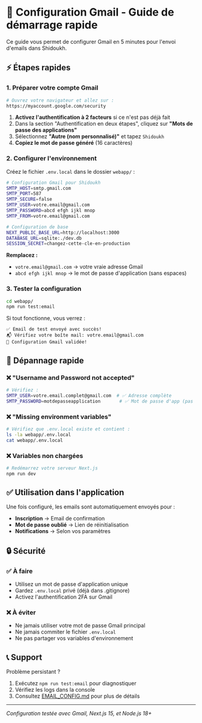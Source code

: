 # 🚀 Configuration Gmail - Guide de démarrage rapide

Ce guide vous permet de configurer Gmail en 5 minutes pour l'envoi d'emails dans Shidoukh.

## ⚡ Étapes rapides

### 1. Préparer votre compte Gmail

```bash
# Ouvrez votre navigateur et allez sur :
https://myaccount.google.com/security
```

1. **Activez l'authentification à 2 facteurs** si ce n'est pas déjà fait
2. Dans la section "Authentification en deux étapes", cliquez sur **"Mots de passe des applications"**
3. Sélectionnez **"Autre (nom personnalisé)"** et tapez `Shidoukh`
4. **Copiez le mot de passe généré** (16 caractères)

### 2. Configurer l'environnement

Créez le fichier `.env.local` dans le dossier `webapp/` :

```bash
# Configuration Gmail pour Shidoukh
SMTP_HOST=smtp.gmail.com
SMTP_PORT=587
SMTP_SECURE=false
SMTP_USER=votre.email@gmail.com
SMTP_PASSWORD=abcd efgh ijkl mnop
SMTP_FROM=votre.email@gmail.com

# Configuration de base
NEXT_PUBLIC_BASE_URL=http://localhost:3000
DATABASE_URL=sqlite:./dev.db
SESSION_SECRET=changez-cette-cle-en-production
```

**Remplacez :**
- `votre.email@gmail.com` → votre vraie adresse Gmail
- `abcd efgh ijkl mnop` → le mot de passe d'application (sans espaces)

### 3. Tester la configuration

```bash
cd webapp/
npm run test:email
```

Si tout fonctionne, vous verrez :
```
✅ Email de test envoyé avec succès!
📬 Vérifiez votre boîte mail: votre.email@gmail.com
🎉 Configuration Gmail validée!
```

## 🔧 Dépannage rapide

### ❌ "Username and Password not accepted"
```bash
# Vérifiez :
SMTP_USER=votre.email.complet@gmail.com  # ✅ Adresse complète
SMTP_PASSWORD=motdepasseapplication       # ✅ Mot de passe d'app (pas Gmail)
```

### ❌ "Missing environment variables"
```bash
# Vérifiez que .env.local existe et contient :
ls -la webapp/.env.local
cat webapp/.env.local
```

### ❌ Variables non chargées
```bash
# Redémarrez votre serveur Next.js
npm run dev
```

## ✅ Utilisation dans l'application

Une fois configuré, les emails sont automatiquement envoyés pour :

- **Inscription** → Email de confirmation
- **Mot de passe oublié** → Lien de réinitialisation
- **Notifications** → Selon vos paramètres

## 🔒 Sécurité

### ✅ À faire
- Utilisez un mot de passe d'application unique
- Gardez `.env.local` privé (déjà dans .gitignore)
- Activez l'authentification 2FA sur Gmail

### ❌ À éviter
- Ne jamais utiliser votre mot de passe Gmail principal
- Ne jamais commiter le fichier `.env.local`
- Ne pas partager vos variables d'environnement

## 📞 Support

Problème persistant ? 
1. Exécutez `npm run test:email` pour diagnostiquer
2. Vérifiez les logs dans la console
3. Consultez [EMAIL_CONFIG.md](./EMAIL_CONFIG.md) pour plus de détails

---

*Configuration testée avec Gmail, Next.js 15, et Node.js 18+*
